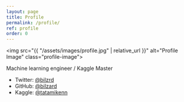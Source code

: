 ```yaml
---
layout: page
title: Profile
permalink: /profile/
ref: profile
order: 0
---
```


<img src="{{ "/assets/images/profile.jpg" | relative_url }}" alt="Profile Image" class="profile-image">

Machine learning engineer / Kaggle Master

- Twitter: [@bilzrd](https://x.com/bilzrd)
- GitHub: [@bilzard](https://github.com/bilzard)
- Kaggle: [@tatamikenn](https://kaggle.com/tatamikenn)